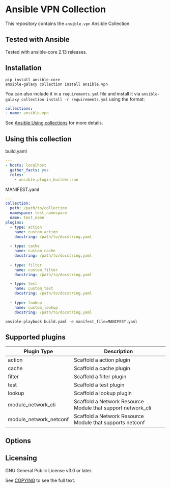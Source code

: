 # Ansible VPN Collection

This repository contains the `ansible.vpn` Ansible Collection.

## Tested with Ansible

Tested with ansible-core 2.13 releases.

## Installation

```
pip install ansible-core
ansible-galaxy collection install ansible.vpn
```

You can also include it in a `requirements.yml` file and install it via `ansible-galaxy collection install -r requirements.yml` using the format:

```yaml
collections:
- name: ansible.vpn
```

See [Ansible Using collections](https://docs.ansible.com/ansible/latest/user_guide/collections_using.html) for more details.

## Using this collection

build.yaml
```yaml
---
- hosts: localhost
  gather_facts: yes
  roles:
    - ansible.plugin_builder.run
```
MANIFEST.yaml
```yaml
---
collection:
  path: /path/to/collection
  namespace: test_namespace
  name: test_name
plugins:
  - type: action
    name: custom_action
    docstring: /path/to/docstring.yaml
  
  - type: cache
    name: custom_cache
    docstring: /path/to/docstring.yaml
  
  - type: filter
    name: custom_filter
    docstring: /path/to/docstring.yaml

  - type: test
    name: custom_test
    docstring: /path/to/docstring.yaml
  
  - type: lookup
    name: custom_lookup
    docstring: /path/to/docstring.yaml
```

```
ansible-playbook build.yaml -e manifest_file=MANIFEST.yaml 
```

## Supported plugins

| **Plugin Type**        | **Description**                                             |
|------------------------|-------------------------------------------------------------|
| action                 | Scaffold a action plugin                                    |
| cache                  | Scaffold a cache plugin                                     |
| filter                 | Scaffold a filter plugin                                    |
| test                   | Scaffold a test plugin                                      |
| lookup                 | Scaffold a lookup plugin                                    |
| module_network_cli     | Scaffold a Network Resource Module that support network_cli |
| module_network_netconf | Scaffold a Network Resource Module that supports netconf    |

## Options


## Licensing

GNU General Public License v3.0 or later.

See [COPYING](https://www.gnu.org/licenses/gpl-3.0.txt) to see the full text.
